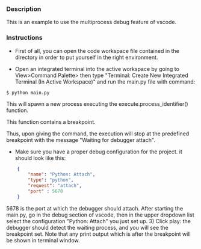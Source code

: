 ### Description

This is an example to use the multiprocess debug feature
of vscode.

### Instructions


* First of all, you can open the code workspace file contained in the directory in order to
put yourself in the right environment.

* Open an integrated terminal into the active workspace by going to
View>Command Palette> then type "Terminal: Create New Integrated Terminal (In Active Workspace)"
and run the main.py file with command: 
```console
$ python main.py
```
This will spawn a new process executing the execute.process_identifier() function.

This function contains a breakpoint.

Thus, upon giving the command, the execution will stop at the predefined breakpoint
with the message "Waiting for debugger attach".

* Make sure you have a proper debug configuration for the project.
it should look like this:

```json
    {
        "name": "Python: Attach",
        "type": "python",
        "request": "attach",
        "port" : 5678
    }
```
5678 is the port at which the debugger should attach.
After starting the main.py, go in the debug section of vscode, then in the upper dropdown list
select the configuration "Python: Attach" you just set up.
3) Click play: the debugger should detect the waiting process, and you will see the breakpoint set.
Note that any print output which is after the breakpoint will be shown in terminal window.
